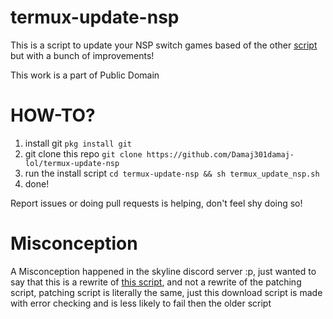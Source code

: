 # termux-update-nsp
This is a script to update your NSP switch games based of the other [script](https://gist.github.com/Vixeliz/62bdbfa081a7716c3b71b30c101f2912) but with a bunch of improvements!

This work is a part of Public Domain

# HOW-TO?
1) install git `pkg install git`
2) git clone this repo `git clone https://github.com/Damaj301damaj-lol/termux-update-nsp`
3) run the install script `cd termux-update-nsp && sh termux_update_nsp.sh`
4) done!

Report issues or doing pull requests is helping, don't feel shy doing so!

# Misconception 
A Misconception happened in the skyline discord server :p, just wanted to say that this is a rewrite of [ this script](https://gist.github.com/Vixeliz/62bdbfa081a7716c3b71b30c101f2912), and not a rewrite of the patching script, patching script is literally the same, just this download script is made with error checking and is less likely to fail then the older script

